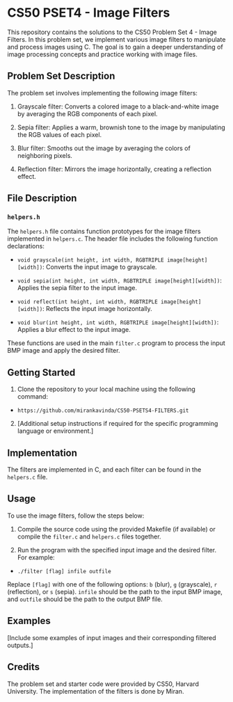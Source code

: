 # CS50 PSET4 - Image Filters

This repository contains the solutions to the CS50 Problem Set 4 - Image Filters. In this problem set, we implement various image filters to manipulate and process images using C. The goal is to gain a deeper understanding of image processing concepts and practice working with image files.

## Problem Set Description

The problem set involves implementing the following image filters:

1. Grayscale filter: Converts a colored image to a black-and-white image by averaging the RGB components of each pixel.

2. Sepia filter: Applies a warm, brownish tone to the image by manipulating the RGB values of each pixel.

3. Blur filter: Smooths out the image by averaging the colors of neighboring pixels.

4. Reflection filter: Mirrors the image horizontally, creating a reflection effect.

## File Description

### `helpers.h`

The `helpers.h` file contains function prototypes for the image filters implemented in `helpers.c`. The header file includes the following function declarations:

- `void grayscale(int height, int width, RGBTRIPLE image[height][width])`: Converts the input image to grayscale.

- `void sepia(int height, int width, RGBTRIPLE image[height][width])`: Applies the sepia filter to the input image.

- `void reflect(int height, int width, RGBTRIPLE image[height][width])`: Reflects the input image horizontally.

- `void blur(int height, int width, RGBTRIPLE image[height][width])`: Applies a blur effect to the input image.

These functions are used in the main `filter.c` program to process the input BMP image and apply the desired filter.

## Getting Started

1. Clone the repository to your local machine using the following command:

- `https://github.com/mirankavinda/CS50-PSETS4-FILTERS.git`

2. [Additional setup instructions if required for the specific programming language or environment.]

## Implementation

The filters are implemented in C, and each filter can be found in the `helpers.c` file.

## Usage

To use the image filters, follow the steps below:

1. Compile the source code using the provided Makefile (if available) or compile the `filter.c` and `helpers.c` files together.

2. Run the program with the specified input image and the desired filter. For example:

- `./filter [flag] infile outfile`


Replace `[flag]` with one of the following options: `b` (blur), `g` (grayscale), `r` (reflection), or `s` (sepia). `infile` should be the path to the input BMP image, and `outfile` should be the path to the output BMP file.

## Examples

[Include some examples of input images and their corresponding filtered outputs.]

## Credits

The problem set and starter code were provided by CS50, Harvard University. The implementation of the filters is done by Miran.
